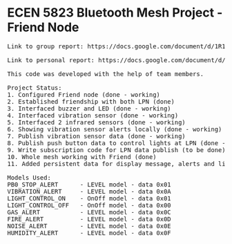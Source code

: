 # ECEN 5823 Bluetooth Mesh Project - Friend Node

<pre>
Link to group report: https://docs.google.com/document/d/1R1eXeu73rT5qerNNjkkjfaU8d4dDdhMGX4tJ_LX3e94/edit

Link to personal report: https://docs.google.com/document/d/1NBM77vrFWzWBoXy0kWyAOh5fD9DEhFWCa_TdBu3d3-8/edit

This code was developed with the help of team members.

Project Status:
1. Configured Friend node (done - working)
2. Established friendship with both LPN (done)
3. Interfaced buzzer and LED (done - working)
4. Interfaced vibration sensor (done - working)
5. Interfaced 2 infrared sensors (done - working)
6. Showing vibration sensor alerts locally (done - working)
7. Publish vibration sensor data (done - working)
8. Publish push button data to control lights at LPN (done - working)
9. Write subscription code for LPN data publish (to be done)
10. Whole mesh working with Friend (done)
11. Added persistent data for display message, alerts and lights led and people count (done)

Models Used:
PB0_STOP_ALERT		- LEVEL model - data 0x01
VIBRATION_ALERT 	- LEVEL model - data 0x0A
LIGHT_CONTROL_ON	- OnOff model - data 0x01
LIGHT_CONTROL_OFF	- OnOff model - data 0x00
GAS_ALERT			- LEVEL model - data 0x0C
FIRE_ALERT 			- LEVEL model - data 0x0D
NOISE_ALERT 		- LEVEL model - data 0x0E
HUMIDITY_ALERT 		- LEVEL model - data 0x0F

</pre>